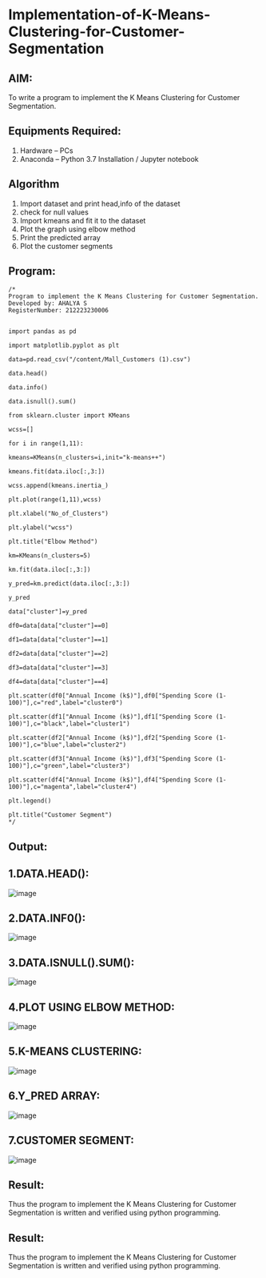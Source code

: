 # Implementation-of-K-Means-Clustering-for-Customer-Segmentation

## AIM:
To write a program to implement the K Means Clustering for Customer Segmentation.

## Equipments Required:
1. Hardware – PCs
2. Anaconda – Python 3.7 Installation / Jupyter notebook

## Algorithm
1. Import dataset and print head,info of the dataset
2. check for null values
3. Import kmeans and fit it to the dataset
4. Plot the graph using elbow method
5. Print the predicted array
6. Plot the customer segments

## Program:
```
/*
Program to implement the K Means Clustering for Customer Segmentation.
Developed by: AHALYA S
RegisterNumber: 212223230006


import pandas as pd

import matplotlib.pyplot as plt

data=pd.read_csv("/content/Mall_Customers (1).csv")

data.head()

data.info()

data.isnull().sum()

from sklearn.cluster import KMeans

wcss=[]

for i in range(1,11):

kmeans=KMeans(n_clusters=i,init="k-means++")

kmeans.fit(data.iloc[:,3:])

wcss.append(kmeans.inertia_)

plt.plot(range(1,11),wcss)

plt.xlabel("No_of_Clusters")

plt.ylabel("wcss")

plt.title("Elbow Method")

km=KMeans(n_clusters=5)

km.fit(data.iloc[:,3:])

y_pred=km.predict(data.iloc[:,3:])

y_pred

data["cluster"]=y_pred

df0=data[data["cluster"]==0]

df1=data[data["cluster"]==1]

df2=data[data["cluster"]==2]

df3=data[data["cluster"]==3]

df4=data[data["cluster"]==4]

plt.scatter(df0["Annual Income (k$)"],df0["Spending Score (1-100)"],c="red",label="cluster0")

plt.scatter(df1["Annual Income (k$)"],df1["Spending Score (1-100)"],c="black",label="cluster1")

plt.scatter(df2["Annual Income (k$)"],df2["Spending Score (1-100)"],c="blue",label="cluster2")

plt.scatter(df3["Annual Income (k$)"],df3["Spending Score (1-100)"],c="green",label="cluster3")

plt.scatter(df4["Annual Income (k$)"],df4["Spending Score (1-100)"],c="magenta",label="cluster4")

plt.legend()

plt.title("Customer Segment")
*/
```

## Output:

## 1.DATA.HEAD():

![image](https://github.com/user-attachments/assets/a2f304d2-9b43-456b-af44-12946271f632)

## 2.DATA.INF0():

![image](https://github.com/user-attachments/assets/97d06643-735c-4970-9226-69e7e3ec07af)


## 3.DATA.ISNULL().SUM():

![image](https://github.com/user-attachments/assets/413a83f3-cd57-4002-b992-e2a7bd25bad0)


## 4.PLOT USING ELBOW METHOD:

![image](https://github.com/user-attachments/assets/f49d838c-e63b-4f7e-b605-cc64dafe5da6)

## 5.K-MEANS CLUSTERING:

![image](https://github.com/user-attachments/assets/d23f1268-f4b2-4f1a-a810-6e3c8a71dc9c)


## 6.Y_PRED ARRAY:

![image](https://github.com/user-attachments/assets/7ffc78af-df39-4c64-94ec-4d1122f8cf80)


## 7.CUSTOMER SEGMENT:

![image](https://github.com/user-attachments/assets/5e2d1532-4d53-4543-b359-968dbe8d6c04)



## Result:

Thus the program to implement the K Means Clustering for Customer Segmentation is written and verified using python programming.









## Result:
Thus the program to implement the K Means Clustering for Customer Segmentation is written and verified using python programming.
